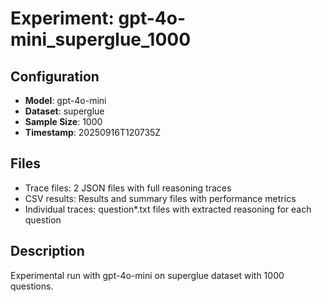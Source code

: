 # Experiment: gpt-4o-mini_superglue_1000

## Configuration
- **Model**: gpt-4o-mini
- **Dataset**: superglue
- **Sample Size**: 1000
- **Timestamp**: 20250916T120735Z

## Files
- Trace files: 2 JSON files with full reasoning traces
- CSV results: Results and summary files with performance metrics
- Individual traces: question*.txt files with extracted reasoning for each question

## Description
Experimental run with gpt-4o-mini on superglue dataset with 1000 questions.
